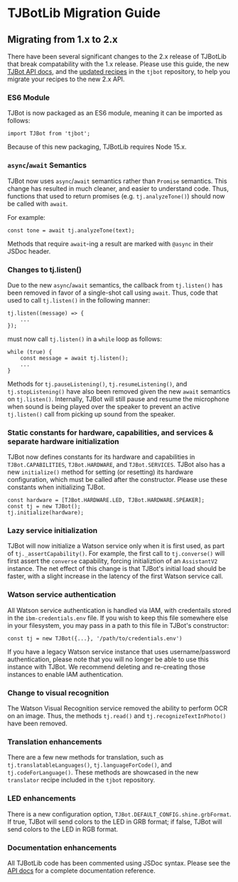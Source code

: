 # TJBotLib Migration Guide

## Migrating from 1.x to 2.x
There have been several significant changes to the 2.x release of TJBotLib that break compatability with the 1.x release. Please use this guide, the new [TJBot API docs](https://ibmtjbot.github.io/docs/tjbot/2.0.1/), and the [updated recipes](https://github.com/ibmtjbot/tjbot/tree/master/recipes) in the `tjbot` repository, to help you migrate your recipes to the new 2.x API.

### ES6 Module
TJBot is now packaged as an ES6 module, meaning it can be imported as follows:

    import TJBot from 'tjbot';

Because of this new packaging, TJBotLib requires Node 15.x.

### `async`/`await` Semantics
TJBot now uses `async`/`await` semantics rather than `Promise` semantics. This change has resulted in much cleaner, and easier to understand code. Thus, functions that used to return promises (e.g. `tj.analyzeTone()`) should now be called with `await`.

 For example:

    const tone = await tj.analyzeTone(text);

Methods that require `await`-ing a result are marked with `@async` in their JSDoc header.

### Changes to tj.listen()
Due to the new `async`/`await` semantics, the callback from `tj.listen()` has been removed in favor of a single-shot call using `await`. Thus, code that used to call `tj.listen()` in the following manner:

    tj.listen((message) => {
        ...
    });

must now call `tj.listen()` in a `while` loop as follows:

    while (true) {
        const message = await tj.listen();
        ...
    }

Methods for `tj.pauseListening()`, `tj.resumeListening()`, and `tj.stopListening()` have also been removed given the new `await` semantics on `tj.listen()`. Internally, TJBot will still pause and resume the microphone when sound is being played over the speaker to prevent an active `tj.listen()` call from picking up sound from the speaker.

### Static constants for hardware, capabilities, and services & separate hardware initialization
TJBot now defines constants for its hardware and capabilities in `TJBot.CAPABILITIES`, `TJBot.HARDWARE`, and `TJBot.SERVICES`. TJBot also has a new `initialize()` method for setting (or resetting) its hardware configuration, which must be called after the constructor. Please use these constants when initializing TJBot.

    const hardware = [TJBot.HARDWARE.LED, TJBot.HARDWARE.SPEAKER];
    const tj = new TJBot();
    tj.initialize(hardware);

### Lazy service initialization
TJBot will now initialize a Watson service only when it is first used, as part of `tj._assertCapability()`. For example, the first call to `tj.converse()` will first assert the `converse` capability, forcing initializtion of an `AssistantV2` instance. The net effect of this change is that TJBot's initial load should be faster, with a slight increase in the latency of the first Watson service call.

### Watson service authentication
All Watson service authentication is handled via IAM, with credentails stored in the `ibm-credentials.env` file. If you wish to keep this file somewhere else in your filesystem, you may pass in a path to this file in TJBot's constructor:

    const tj = new TJBot({...}, '/path/to/credentials.env')

If you have a legacy Watson service instance that uses username/password authentication, please note that you will no longer be able to use this instance with TJBot. We recommend deleting and re-creating those instances to enable IAM authentication.

### Change to visual recognition
The Watson Visual Recognition service removed the ability to perform OCR on an image. Thus, the methods `tj.read()` and `tj.recognizeTextInPhoto()` have been removed.

### Translation enhancements
There are a few new methods for translation, such as `tj.translatableLanguages()`, `tj.languageForCode()`, and `tj.codeForLanguage()`. These methods are showcased in the new `translator` recipe included in the `tjbot` repository.

### LED enhancements
There is a new configuration option, `TJBot.DEFAULT_CONFIG.shine.grbFormat`. If true, TJBot will send colors to the LED in GRB format; if false, TJBot will send colors to the LED in RGB format.

### Documentation enhancements
All TJBotLib code has been commented using JSDoc syntax. Please see the [API docs](https://ibmtjbot.github.io/docs/tjbot/2.0.1/) for a complete documentation reference.
